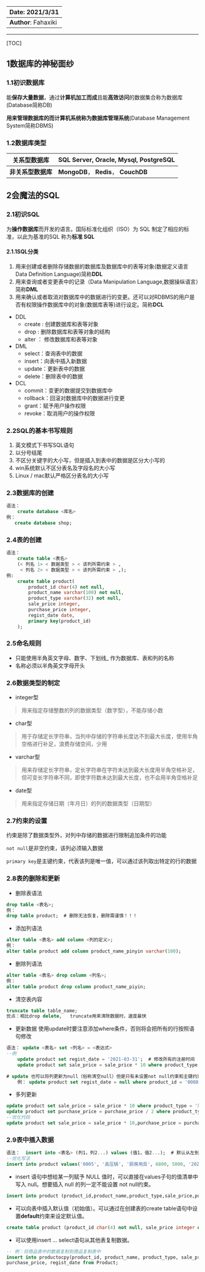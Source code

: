 | Date: 2021/3/31      |
| -------------------- |
| **Author**: Fahaxiki |

---

[TOC]

## 1数据库的神秘面纱

### 1.1初识数据库

能**保存大量数据**，通过**计算机加工而成**且能**高效访问**的数据集合称为数据库(Database简称DB)

**用来管理数据库的而计算机系统称为数据库管理系统**(Database Management System简称DBMS)

### 1.2数据库类型

| 关系型数据库       | SQL Server, Oracle, Mysql, PostgreSQL |
| ------------------ | ------------------------------------- |
| **非关系型数据库** | **MongoDB**， **Redis**， **CouchDB** |

## 2会魔法的SQL

### 2.1初识SQL

为**操作数据库**而开发的语言。国际标准化组织（ISO）为 SQL 制定了相应的标准，以此为基准的SQL 称为**标准 SQL**

#### 2.1.1SQL分类

1. 用来创建或者删除存储数据的数据库及数据库中的表等对象(数据定义语言Data Definition Language)简称**DDL**
2. 用来查询或者变更表中的记录（Data Manipulation Language,数据操纵语言）简称**DML**
3. 用来确认或者取消对数据库中的数据进行的变更。还可以对RDBMS的用户是否有权限操作数据库中的对象(数据库表等)进行设定。简称**DCL**

- DDL
    - create : 创建数据库和表等对象
    - drop  :   删除数据库和表等对象的结构
    - alter ：  修改数据库和表等对象
- DML
    - select：查询表中的数据
    - insert：向表中插入新数据
    - update：更新表中的数据
    - delete：删除表中的数据
- DCL
    - commit：变更的数据提交到数据库中
    - rollback：回滚对数据库中的数据进行变更
    - grant：赋予用户操作权限
    - revoke：取消用户的操作权限

### 2.2SQL的基本书写规则

1. 英文模式下书写SQL语句
2. 以分号结尾
3. 不区分关键字的大小写，但是插入到表中的数据是区分大小写的
4. win系统默认不区分表名及字段名的大小写
5. Linux / mac默认严格区分表名的大小写

### 2.3数据库的创建

```sql
语法：
	create database <库名>
例：
   create database shop;
```

### 2.4表的创建

```sql
语法：
	create table <表名>
    (< 列名 1> < 数据类型 > < 该列所需约束 > ,
  	 < 列名 2> < 数据类型 > < 该列所需约束 > ,);
例:
    create table product(
    	product_id char(4) not null,
        product_name varchar(100) not null,
        product_type varchar(32) not null,
        sale_price integer,
        purchase_price integer,
        regist_date date,
        primary key(product_id)
    );
```

### 2.5命名规则

- 只能使用半角英文字母、数字、下划线_ 作为数据库、表和列的名称
- 名称必须以半角英文字母开头

### 2.6数据类型的制定

- integer型

>用来指定存储整数的列的数据类型（数字型），不能存储小数

- char型

>用于存储定长字符串，当列中存储的字符串长度达不到最大长度，使用半角空格进行补足，浪费存储空间，少用

- varchar型

>用来存储定长字符串，定长字符串在字符未达到最大长度用半角空格补足，但可变长字符串不同，即使字符数未达到最大长度，也不会用半角空格补足

- date型

>用来指定存储日期（年月日）的列的数据类型（日期型）

### 2.7约束的设置

约束是除了数据类型外，对列中存储的数据进行限制追加条件的功能

`not null`是非空约束，该列必须输入数据

`primary key`是主键约束，代表该列是唯一值，可以通过该列取出特定的行的数据

### 2.8表的删除和更新

- 删除表语法

```sql
drop table <表名>;
例：
drop table product;  # 删除无法恢复，删除需谨慎！！！
```

- 添加列语法

```sql
alter table <表名> add column <列的定义>;
例：
alter table product add column product_name_pinyin varchar(100);
```

- 删除列语法

```sql
alter table <表名> drop column <列名>;
例：
alter table product drop column product_name_piyin;
```

- 清空表内容

```sql
truncate table table_name;
优点：相比drop delete,   truncate用来清除数据时，速度最快
```

- 更新数据         使用update时要注意添加where条件，否则将会把所有的行按照语句修改

```sql
语法： update <表名> set <列名> = <表达式>
--例
	update product set regist_date = '2021-03-31';  # 修改所有的注册时间
    update product set sale_price = sale_price * 10 where product_type = '厨房用具'; 
    
# update 也可以将列更新为null（俗称清空null）但是只有未设置not null约束和主键约束的才可以清空为null，其他会报错
    例： update product set regist_date = null where product_id = '0008';
```

- 多列更新

```sql
update product set sale_price = sale_price * 10 where product_type = '厨房用具';
update product set purchase_price = purchase_price / 2 where product_type = '厨房用具';
--优化代码
update product set sale_price = sale_price * 10,purchase_price = purchase_price / 2 where product_type = '厨房用具';
```

### 2.9表中插入数据

```sql
语法：  insert into <表名> (列1，列2...) values (值1，值2...);  # 默认从左到右依次插入
--优化写法
insert into product values('0005', '高压锅', '厨房用具', 6800, 5000, '2021-03-31');
```

- insert 语句中想给某一列赋予 NULL 值时，可以直接在values子句的值清单中写入 null。想要插入 null 的列一定不能设置 not null约束。

```sql
insert into product (product_id,product_name,product_type,sale_price,purchase_price,regist_date) values ('006','叉子','厨房用具',500,null,'2021-03-31');
```

- 可以向表中插入默认值（初始值）。可以通过在创建表的create table语句中设置**default**约束来设定默认值。

```sql
create table product (product_id char(4) not null, sale_price integer default 0 primary key(product_id));
```

- 可以使用insert ... select语句从其他表复制数据。

```sql
-- 例：将商品表中的数据复制到商品复制表中
insert into productocpy(product_id, product_name, product_type, sale_price, purchase_price, regist_date) select product_id, product_name, product_type, sale_price, 
purchase_price, regist_date from Product;
```

